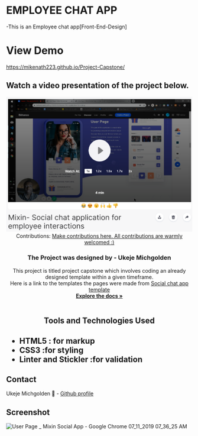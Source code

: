 # EMPLOYEE CHAT APP
-This is an Employee chat app[Front-End-Design]

# View Demo
https://mikenath223.github.io/Project-Capstone/

## Watch a video presentation of the project below.

<p align="center">
<a href="https://www.loom.com/embed/f0b51e1a79db409f97fcc16986d7936d"><img src="images/mixin.png" alt="mixin"></a> <br>
Contributions:
  <a href="https://github.com/mikenath223/Project-Capstone/pulls">Make contributions here. All contributions are warmly welcomed  :)</a>
  <br/>
 <h3 align="center">The Project was designed by - Ukeje Michgolden</h3>
 <p align="center">
This project is titled project capstone which involves coding an already designed template within a given timeframe.</br>
     Here is a link to the templates the pages were made from <a href="https://www.behance.net/gallery/70285515/Swipex-This-application-for-dating">Social chat app template</a>
   <br />
   <a href="https://github.com/mikenath223/Project-Capstone/tree/social-page"><strong>Explore the docs »</strong></a>
   <br />
   <br />
 </p>
</p>
<h2 align="center">Tools and Technologies Used<h2>
 <ul>
  <li>HTML5 : for markup</li>
  <li>CSS3 :for styling</li>
  <li>Linter and Stickler :for validation</li>
 </ul>
<!-- TABLE OF CONTENTS -->

## Contact
Ukeje Michgolden :man: - [Github profile](https://github.com/mikenath223)
<br>

## Screenshot

![User Page _ Mixin Social App - Google Chrome 07_11_2019 07_36_25 AM](https://user-images.githubusercontent.com/33323077/68365608-74a1af80-0131-11ea-8374-c1bfa4736466.png)

